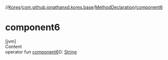 //[Kores](../../index.md)/[com.github.jonathanxd.kores.base](../index.md)/[MethodDeclaration](index.md)/[component6](component6.md)



# component6  
[jvm]  
Content  
operator fun [component6](component6.md)(): [String](https://kotlinlang.org/api/latest/jvm/stdlib/kotlin/-string/index.html)  



